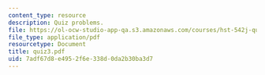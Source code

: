 ```yaml
---
content_type: resource
description: Quiz problems.
file: https://ol-ocw-studio-app-qa.s3.amazonaws.com/courses/hst-542j-quantitative-physiology-organ-transport-systems-spring-2004/7adf67d8e4952f6e338d0da2b30ba3d7_quiz3.pdf
file_type: application/pdf
resourcetype: Document
title: quiz3.pdf
uid: 7adf67d8-e495-2f6e-338d-0da2b30ba3d7
---
```

